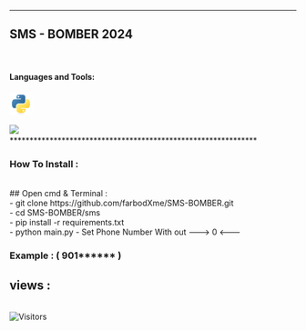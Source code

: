 **************************************************************
<h2>SMS - BOMBER 2024</h2>
<br>
<p align="left"> <h4 align="left">Languages and Tools:</h4><a href="https://www.python.org" target="_blank" rel="noreferrer"> <img src="https://raw.githubusercontent.com/devicons/devicon/master/icons/python/python-original.svg" alt="python" width="40" height="40"/> </a> </p>
<img src="![image](https://github.com/farbodXme/SMS-BOMBER/assets/88998745/4566e245-9f29-4999-9b12-5092992e29fb)
">
<br>
**************************************************************
<h3>How To Install :</h3>
<br>
## Open cmd & Terminal :
<br>
- git clone https://github.com/farbodXme/SMS-BOMBER.git
<br>
- cd SMS-BOMBER/sms
<br>
- pip install -r requirements.txt
<br>
- python main.py
- Set Phone Number With out ---> 0 <---  <h3>Example : ( 901****** )</h3>

<h2>views :</h2>
</br>
<img src="https://profile-counter.glitch.me/farbodXme/count.svg" alt="Visitors">
